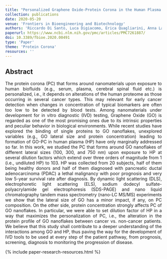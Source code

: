 ```yaml
---
title: "Personalized Graphene Oxide-Protein Corona in the Human Plasma of Pancreatic Cancer Patients"
collection: publications
date: 2020-05-20
venue: 'Frontiers in Bioengineering and Biotechnology'
authors: 'Riccardo Di Santo, Luca Digiacomo, Erica Quagliarini, Anna Laura Capriotti, Aldo Laganà, Riccardo Zenezini Chiozzi, Damiano Caputo, Chiara Cascone, Roberto Coppola, Daniela Pozzi, Giulio Caracciolo'
paperurl: https://www.ncbi.nlm.nih.gov/pmc/articles/PMC7261887/
doi: 10.3389/fbioe.2020.00491
type: 'Paper'
theme: 'Protein Corona'
resources: ''
---
```


<h2> Abstract </h2>
<p align= "justify">
The protein corona (PC) that forms around nanomaterials upon exposure to human biofluids (e.g., serum, plasma, cerebral spinal fluid etc.) is personalized, i.e., it depends on alterations of the human proteome as those occurring in several cancer types. This may relevant for early cancer detection when changes in concentration of typical biomarkers are often too low to be detected by blood tests. Among nanomaterials under development for in vitro diagnostic (IVD) testing, Graphene Oxide (GO) is regarded as one of the most promising ones due to its intrinsic properties and peculiar behavior in biological environments. While recent studies have explored the binding of single proteins to GO nanoflakes, unexplored variables (e.g., GO lateral size and protein concentration) leading to formation of GO-PC in human plasma (HP) have only marginally addressed so far. In this work, we studied the PC that forms around GO nanoflakes of different lateral sizes (100, 300, and 750 nm) upon exposure to HP at several dilution factors which extend over three orders of magnitude from 1 (i.e., undiluted HP) to 103. HP was collected from 20 subjects, half of them being healthy donors and half of them diagnosed with pancreatic ductal adenocarcinoma (PDAC) a lethal malignancy with poor prognosis and very low 5-year survival rate after diagnosis. By dynamic light scattering (DLS), electrophoretic light scattering (ELS), sodium dodecyl sulfate-polyacrylamide gel electrophoresis (SDS-PAGE) and nano liquid chromatography tandem mass spectrometry (nano-LC MS/MS) experiments we show that the lateral size of GO has a minor impact, if any, on PC composition. On the other side, protein concentration strongly affects PC of GO nanoflakes. In particular, we were able to set dilution factor of HP in a way that maximizes the personalization of PC, i.e., the alteration in the protein profile of GO nanoflakes between cancer vs. non-cancer patients. We believe that this study shall contribute to a deeper understanding of the interactions among GO and HP, thus paving the way for the development of IVD tools to be used at every step of the patient pathway, from prognosis, screening, diagnosis to monitoring the progression of disease.

{% include paper-research-resources.html %}
